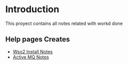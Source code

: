 # Introduction 
This proyect contains all notes related with workd done 


## Help pages Creates

- [Wso2 Install Notes](/wso2/Install.md)
- [Active MQ Notes](/wso2/ActiveMQ%20-%20MicroIntegrator.md)
